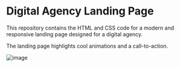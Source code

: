 # Digital Agency Landing Page

This repository contains the HTML and CSS code for a modern and responsive landing page designed for a digital agency. 

The landing page highlights cool animations and a call-to-action.

![image](https://github.com/bellsofaba/LandingPage/assets/95832028/af9dfd52-9e65-455f-b186-f011ac12a81d)
